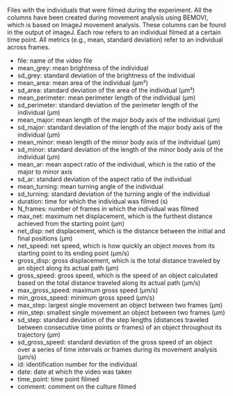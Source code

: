Files with the individuals that were filmed during the experiment. All the columns have been created during movement analysis using BEMOVI, which is based on ImageJ movement analysis. These columns can be found in the output of imageJ. Each row refers to an individual filmed at a certain time point. All metrics (e.g., mean, standard deviation) refer to an individual across frames.   

- file: name of the video file 
- mean_grey: mean brightness of the individual
- sd_grey: standard deviation of the brightness of the individual
- mean_area: mean area of the individual (µm²)
- sd_area: standard deviation of the area of the individual (µm²)
- mean_perimeter: mean perimeter length of the individual (µm)
- sd_perimeter: standard deviation of the perimeter length of the individual (µm)
- mean_major: mean length of the major body axis of the individual (µm)
- sd_major: standard deviation of the length of the major body axis of the individual (µm)
- mean_minor: mean length of the minor body axis of the individual (µm)
- sd_minor: standard deviation of the length of the minor body axis of the individual (µm)
- mean_ar: mean aspect ratio of the individual, which is the ratio of the major to minor axis 
- sd_ar: standard deviation of the aspect ratio of the individual
- mean_turning: mean turning angle of the individual
- sd_turning: standard deviation of the turning angle of the individual
- duration: time for which the individual was filmed (s)
- N_frames: number of frames in which the individual was filmed
- max_net: maximum net displacement, which is the furthest distance achieved from the starting point (µm)
- net_disp: net displacement, which is the distance between the initial and final positions (µm)
- net_speed: net speed, which is how quickly an object moves from its starting point to its ending point (µm/s)
- gross_disp: gross displacement, which is the total distance traveled by an object along its actual path (µm)
- gross_speed: gross speed, which is the speed of an object calculated based on the total distance traveled along its actual path (µm/s)
- max_gross_speed: maximum gross speed (µm/s)
- min_gross_speed: minimum gross speed (µm/s)
- max_step: largest single movement an object between two frames (µm)
- min_step: smallest single movement an object between two frames (µm)
- sd_step: standard deviation of the step lengths (distances traveled between consecutive time points or frames) of an object throughout its trajectory (µm)
- sd_gross_speed: standard deviation of the gross speed of an object over a series of time intervals or frames during its movement analysis (µm/s)
- id: identification number for the individual
- date: date at which the video was taken
- time_point: time point filmed
- comment: comment on the culture filmed